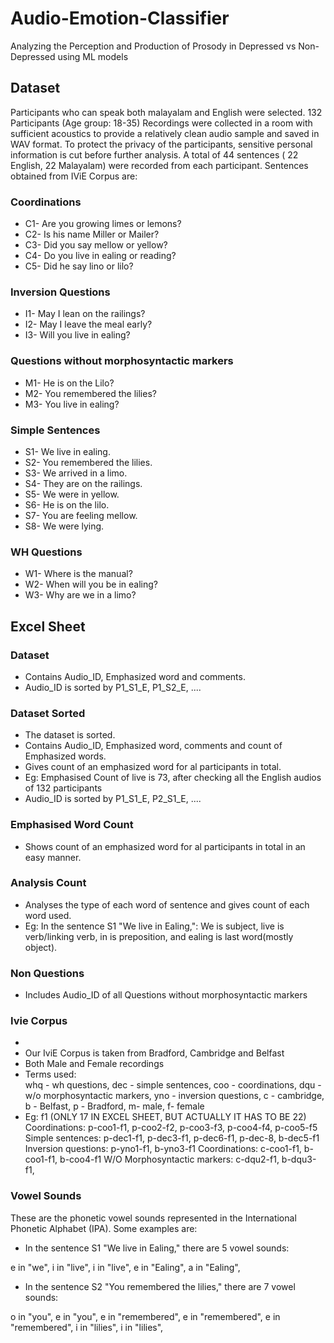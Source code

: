 # Audio-Emotion-Classifier
Analyzing the Perception and Production of Prosody in Depressed vs Non-Depressed using ML models

## Dataset

Participants who can speak both malayalam and English were selected.
132 Participants (Age group: 18-35)
Recordings were collected in a room with sufficient acoustics to provide a
relatively clean audio sample and saved in WAV format.
To protect the privacy of the participants, sensitive personal information is
cut before further analysis.
A total of 44 sentences ( 22 English, 22 Malayalam) were recorded from
each participant.
Sentences obtained from IViE Corpus are:

### Coordinations
- C1- Are you growing limes or lemons?
- C2- Is his name Miller or Mailer?
- C3- Did you say mellow or yellow?
- C4- Do you live in ealing or reading?
- C5- Did he say lino or lilo?

### Inversion Questions
- I1- May I lean on the railings?
- I2- May I leave the meal early?
- I3- Will you live in ealing?

### Questions without morphosyntactic markers
- M1- He is on the Lilo?
- M2- You remembered the lilies?
- M3- You live in ealing?

### Simple Sentences
- S1- We live in ealing.
- S2- You remembered the lilies.
- S3- We arrived in a limo.
- S4- They are on the railings.
- S5- We were in yellow.
- S6- He is on the lilo.
- S7- You are feeling mellow.
- S8- We were lying.

### WH Questions
- W1- Where is the manual?
- W2- When will you be in ealing?
- W3- Why are we in a limo?

## Excel Sheet

### Dataset
- Contains Audio_ID, Emphasized word and comments.
- Audio_ID is sorted by P1_S1_E, P1_S2_E, ....

### Dataset Sorted
- The dataset is sorted. 
- Contains Audio_ID, Emphasized word, comments and count of Emphasized words.
- Gives count of an emphasized word for al participants in total.
- Eg: Emphasised Count of live is 73, after checking all the English audios of 132 participants
- Audio_ID is sorted by P1_S1_E, P2_S1_E, ....

### Emphasised Word Count
- Shows count of an emphasized word for al participants in total in an easy manner.

### Analysis Count
- Analyses the type of each word of sentence and gives count of each word used.
- Eg: In the sentence S1 "We live in Ealing,":
  We is subject, live is verb/linking verb, in is preposition, and ealing is last word(mostly object).

### Non Questions
- Includes Audio_ID of all Questions without morphosyntactic markers

### Ivie Corpus
- 
- Our IviE Corpus is taken from Bradford, Cambridge and Belfast
- Both Male and Female recordings
- Terms used:  
whq - wh questions,
dec - simple sentences,
coo - coordinations,
dqu - w/o morphosyntactic markers,
yno - inversion questions,
c - cambridge,
b - Belfast,
p - Bradford,
m- male,
f- female
- Eg: f1 (ONLY 17 IN EXCEL SHEET, BUT ACTUALLY IT HAS TO BE 22)
   Coordinations: p-coo1-f1, p-coo2-f2, p-coo3-f3, p-coo4-f4, p-coo5-f5
   Simple sentences: p-dec1-f1, p-dec3-f1, p-dec6-f1, p-dec-8, b-dec5-f1
   Inversion questions: p-yno1-f1, b-yno3-f1
   Coordinations: c-coo1-f1, b-coo1-f1, b-coo4-f1
   W/O Morphosyntactic markers: c-dqu2-f1, b-dqu3-f1, 

### Vowel Sounds

These are the phonetic vowel sounds represented in the International Phonetic Alphabet (IPA). Some examples are:

- In the sentence S1 "We live in Ealing," there are 5 vowel sounds:

e in "we",
i in "live",
i in "live",
e in "Ealing",
a in "Ealing",


- In the sentence S2 "You remembered the lilies," there are 7 vowel sounds:

o in "you",
e in "you",
e in "remembered",
e in "remembered",
e in "remembered",
i in "lilies",
i in "lilies",


